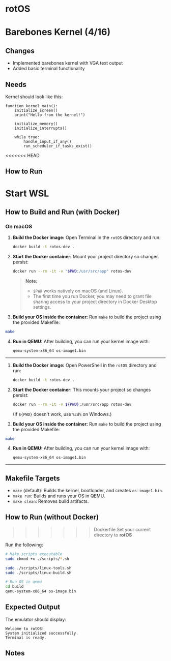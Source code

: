 # rotOS

# Barebones Kernel (4/16)

## Changes
- Implemented barebones kernel with VGA text output
- Added basic terminal functionality

## Needs
Kernel should look like this:
```
function kernel_main():
    initialize_screen()
    print("Hello from the kernel!")

    initialize_memory()
    initialize_interrupts()

    while true:
        handle_input_if_any()
        run_scheduler_if_tasks_exist()
```

<<<<<<< HEAD
## How to Run
Start **WSL**
=======
## How to Build and Run (with Docker)

### On macOS

1. **Build the Docker image:**
   Open Terminal in the `rotOS` directory and run:
   ```sh
   docker build -t rotos-dev .
   ```

2. **Start the Docker container:**
   Mount your project directory so changes persist:
   ```sh
   docker run --rm -it -v "$PWD:/usr/src/app" rotos-dev
   ```
   > **Note:**
   > - `$PWD` works natively on macOS (and Linux).
   > - The first time you run Docker, you may need to grant file sharing access to your project directory in Docker Desktop settings.

3. **Build your OS inside the container:**
   Run `make` to build the project using the provided Makefile:
```sh
make
```

4. **Run in QEMU:**
   After building, you can run your kernel image with:
   ```sh
   qemu-system-x86_64 os-image1.bin
   ```

---


1. **Build the Docker image:**
   Open PowerShell in the `rotOS` directory and run:
   ```sh
   docker build -t rotos-dev .
   ```

2. **Start the Docker container:**
   This mounts your project so changes persist:
   ```sh
   docker run --rm -it -v ${PWD}:/usr/src/app rotos-dev
   ```
   (If `${PWD}` doesn't work, use `%cd%` on Windows.)

3. **Build your OS inside the container:**
   Run `make` to build the project using the provided Makefile:
```sh
make
```

4. **Run in QEMU:**
   After building, you can run your kernel image with:
   ```sh
   qemu-system-x86_64 os-image1.bin
   ```

---

## Makefile Targets

- `make` (default): Builds the kernel, bootloader, and creates `os-image1.bin`.
- `make run`: Builds and runs your OS in QEMU.
- `make clean`: Removes build artifacts.

## How to Run (without Docker)
>>>>>>> Dockerfile
Set your current directory to **rotOS**

Run the following:
```bash
# Make scripts executable
sudo chmod +x ./scripts/*.sh

sudo ./scripts/linux-tools.sh
sudo ./scripts/linux-build.sh

# Run OS in qemu
cd build
qemu-system-x86_64 os-image.bin
```

## Expected Output
The emulator should display:
```
Welcome to rotOS!
System initialized successfully.
Terminal is ready.
```

## Notes
